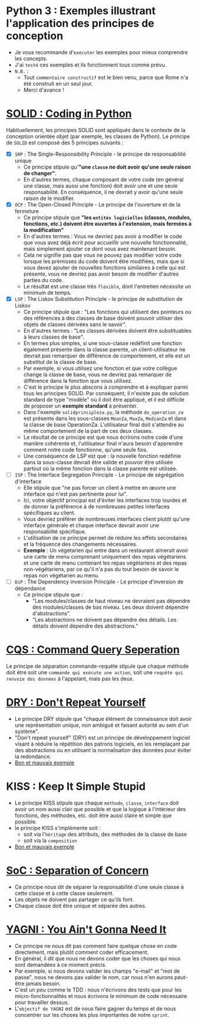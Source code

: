 # Python 3 : Exemples illustrant l'application des principes de conception
- Je vous recommande d'`exécuter` les exemples pour mieux comprendre les concepts.
- J'ai `testé` ces exemples et ils fonctionnent tous comme prévu.
- `N.B.` : 
  - Tout `commentaire constructif` est le bien venu, parce que Rome n'a été construit en un seul jour. 
  - Merci d'avance !

# [SOLID : Coding in Python](https://towardsdatascience.com/solid-coding-in-python-1281392a6a94)
Habituellement, les principes SOLID sont appliqués dans le contexte de la conception orientée objet (par exemple, 
les classes de Python). Le principe de `SOLID` est composé des 5 principes suivants :
- [x] `SRP` : The Single-Responsibility Principle - le principe de responsabilité unique
  - Ce principe stipule qu'**"une `classe` ne doit avoir qu'une seule raison de changer"**.
  - En d'autres termes, chaque composant de votre code (en général une classe, mais aussi une fonction) doit avoir une 
    et une seule responsabilité. En conséquence, il ne devrait y avoir qu'une seule raison de le modifier.
- [x] `OCP` : The Open-Closed Principle - Le principe de l'ouverture et de la fermeture
  - Ce principe stipule que **"les `entités logicielles` (classes, modules, fonctions, etc.) doivent être ouvertes à 
    l'extension, mais fermées à la modification"**
  - En d'autres termes : Vous ne devriez pas avoir à modifier le code que vous avez déjà écrit pour accueillir une 
  nouvelle fonctionnalité, mais simplement ajouter ce dont vous avez maintenant besoin.
  - Cela ne signifie pas que vous ne pouvez pas modifier votre code lorsque les prémisses du code doivent être modifiées, 
    mais que si vous devez ajouter de nouvelles fonctions similaires à celle qui est présente, vous ne devriez pas avoir 
    besoin de modifier d'autres parties du code.
  - Le résultat est une classe très `flexible`, dont l'entretien nécessite un minimum de temps. 
- [x] `LSP` : The Liskov Substitution Principle - le principe de substitution de Liskov
  - Ce principe stipule que : "Les fonctions qui utilisent des pointeurs ou des références à des classes de base 
    doivent pouvoir utiliser des objets de classes dérivées sans le savoir".
  - En d'autres termes : "Les classes dérivées doivent être substituables à leurs classes de base".
  - En termes plus simples, si une sous-classe redéfinit une fonction également présente dans la classe parente, 
    un client-utilisateur ne devrait pas remarquer de différence de comportement, et elle est un substitut de la classe 
    de base.
  - Par exemple, si vous utilisez une fonction et que votre collègue change la classe de base, vous ne devriez pas 
    remarquer de différence dans la fonction que vous utilisez.
  - C'est le principe le plus abscons à comprendre et à expliquer parmi tous les principes SOLID. Par conséquent, il 
    n'existe pas de solution standard de type "modèle" où il doit être appliqué, et il est difficile de proposer un 
    **exemple standard** à présenter.
  - Dans l'exemple `solidprincipleza.py`, la méthode `do_operation_za` est présente dans les sous-classes `MeanZa`, 
    `MaxZa`, `MedianZa` et dans la classe de base OperationZa. L'utilisateur final doit s'attendre au même comportement 
    de la part de ces deux classes.
  - Le résultat de ce principe est que nous écrirons notre code d'une manière cohérente et, l'utilisateur final n'aura 
    besoin d'apprendre comment notre code fonctionne, qu'une seule fois.
  - Une conséquence de LSP est que : la nouvelle fonction redéfinie dans la sous-classe devrait être valide et pouvoir 
    être utilisée partout où la même fonction dans la classe parente est utilisée.
- [ ] `ISP` : The Interface Segregation Principle - Le principe de ségrégation d'interface
  - Elle stipule que "ne pas forcer un client à mettre en œuvre une interface qui n'est pas pertinente pour lui". 
  - Ici, votre objectif principal est d'éviter les interfaces trop lourdes et de donner la préférence à de nombreuses 
    petites interfaces spécifiques au client. 
  - Vous devriez préférer de nombreuses interfaces client plutôt qu'une interface générale et chaque interface devrait 
    avoir une responsabilité spécifique. 
  - L'utilisation de ce principe permet de réduire les effets secondaires et la fréquence des changements nécessaires. 
  - **Exemple** : Un végétarien qui entre dans un restaurant aimerait avoir une carte de menu comprenant uniquement des 
    repas végétariens et une carte de menu contenant les repas végétariens et des repas non-végétariens, par ce qu'il
    n'a pas du tout besoin de savoir le repas non végétarien au menu. 
- [ ] `DiP` : The Dependency inversion Principle - Le principe d'inversion de dépendance
  - Ce principe stipule que :
    + "Les modules/classes de haut niveau ne devraient pas dépendre des modules/classes de bas niveau. Les deux doivent 
      dépendre d'abstractions".
    + "Les abstractions ne doivent pas dépendre des détails. Les détails doivent dépendre des abstractions."

# [CQS : Command Query Seperation](https://en.wikipedia.org/wiki/Command%E2%80%93query_separation)
Le principe de séparation commande-requête stipule que chaque méthode doit être soit une `commande qui exécute une action`, 
soit une `requête qui renvoie des données` à l'appelant, mais pas les deux.

# [DRY : Don't Repeat Yourself](https://en.wikipedia.org/wiki/Don%27t_repeat_yourself)
+ Le principe DRY stipule que "chaque élément de connaissance doit avoir une représentation unique, non ambiguë et
  faisant autorité au sein d'un système".
+ "Don't repeat yourself" (DRY) est un principe de développement logiciel visant à réduire la répétition des patrons
  logiciels, en les remplaçant par des abstractions ou en utilisant la normalisation des données pour éviter la redondance.
+ [Bon et mauvais exemple](https://medium.com/@derodu/design-patterns-kiss-dry-tda-yagni-soc-828c112b89ee)

# KISS : Keep It Simple Stupid
+ Le principe KISS stipule que chaque `méthode`, `classe`, `interface` doit avoir un nom aussi clair que possible et que
  la logique à l'intérieur des fonctions, des méthodes, etc. doit être aussi claire et simple que possible.
+ le principe KISS s'implémente soit :
  + soit via l'`héritage` des attributs, des méthodes de la classe de base
  + soit via la `composition`
+ [Bon et mauvais exemple](https://medium.com/@derodu/design-patterns-kiss-dry-tda-yagni-soc-828c112b89ee)

# [SoC : Separation of Concern](https://medium.com/@derodu/design-patterns-kiss-dry-tda-yagni-soc-828c112b89ee)
+ Ce principe nous dit de séparer la responsabilité d'une seule classe à cette classe et à cette classe seulement.
+ Les objets ne doivent pas partager ce qu'ils font.
+ Chaque classe doit être unique et séparée des autres.

# [YAGNI : You Ain't Gonna Need It](https://medium.com/@derodu/design-patterns-kiss-dry-tda-yagni-soc-828c112b89ee)
+ Ce principe ne nous dit pas comment faire quelque chose en code directement, mais plutôt comment coder efficacement.
+ En général, il dit que nous ne devons coder que les choses qui nous sont demandées à ce moment précis.
+ Par exemple, si nous devons valider les champs "e-mail" et "mot de passe", nous ne devons pas valider le nom, car 
  nous n'en aurons peut-être jamais besoin.
+ C'est un peu comme le TDD : nous n'écrivons des tests que pour les micro-fonctionnalités et nous écrivons le minimum 
  de code nécessaire pour travailler dessus.
+ L'`objectif de YAGNI` est de nous faire gagner du temps et de nous concentrer sur les choses les plus importantes de 
  notre `sprint`.
